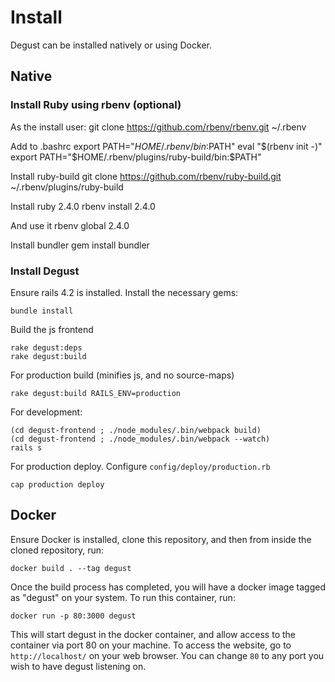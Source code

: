 # Install
Degust can be installed natively or using Docker.

## Native

### Install Ruby using rbenv (optional)

As the install user:
  git clone https://github.com/rbenv/rbenv.git ~/.rbenv

Add to .bashrc
  export PATH="$HOME/.rbenv/bin:$PATH"
  eval "$(rbenv init -)"
  export PATH="$HOME/.rbenv/plugins/ruby-build/bin:$PATH"

Install ruby-build
  git clone https://github.com/rbenv/ruby-build.git ~/.rbenv/plugins/ruby-build

Install ruby 2.4.0
  rbenv install 2.4.0

And use it
  rbenv global 2.4.0

Install bundler
  gem install bundler

### Install Degust

Ensure rails 4.2 is installed.  Install the necessary gems:

    bundle install

Build the js frontend

    rake degust:deps
    rake degust:build

For production build (minifies js, and no source-maps)

    rake degust:build RAILS_ENV=production

For development:

    (cd degust-frontend ; ./node_modules/.bin/webpack build)
    (cd degust-frontend ; ./node_modules/.bin/webpack --watch)
    rails s

For production deploy.  Configure `config/deploy/production.rb`

    cap production deploy

## Docker
Ensure Docker is installed, clone this repository, and then from inside the cloned
repository, run:

    docker build . --tag degust

Once the build process has completed, you will have a docker image tagged as "degust" on your system.
To run this container, run:

    docker run -p 80:3000 degust

This will start degust in the docker container, and allow access to the container via port 80 on your machine.
To access the website, go to `http://localhost/` on your web browser. You can change `80` to any port you wish 
to have degust listening on.
